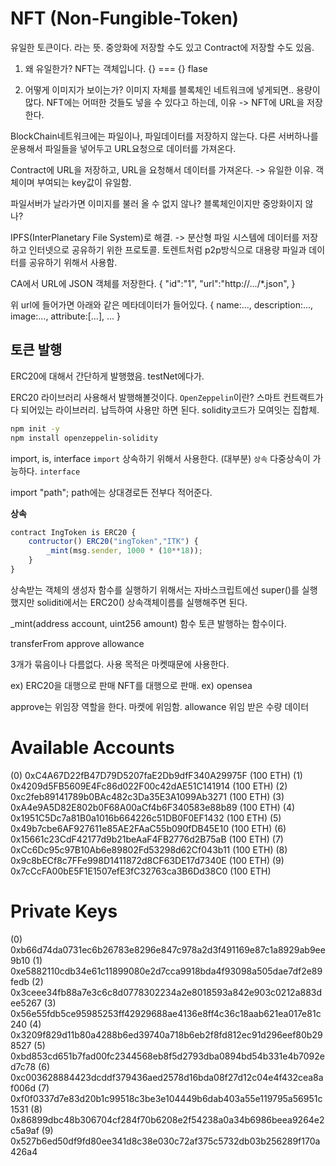 # NFT (Non-Fungible-Token)
유일한 토큰이다. 라는 뜻.
중앙화에 저장할 수도 있고 Contract에 저장할 수도 있음.

1. 왜 유일한가?
NFT는 객체입니다. {} === {} flase

2. 어떻게 이미지가 보이는가?
이미지 자체를 블록체인 네트워크에 넣게되면.. 용량이 많다.
NFT에는 어떠한 것들도 넣을 수 있다고 하는데,
이유 -> NFT에 URL을 저장한다.

BlockChain네트워크에는 파일이나, 파일데이터를 저장하지 않는다.
다른 서버하나를 운용해서 파일들을 넣어두고 URL요청으로 데이터를 가져온다.

Contract에 URL을 저장하고, URL을 요청해서 데이터를 가져온다.
-> 유일한 이유. 객체이며 부여되는 key값이 유일함.

파일서버가 날라가면 이미지를 불러 올 수 없지 않나?
블록체인이지만 중앙화이지 않나?

IPFS(InterPlanetary File System)로 해결.
-> 분산형 파일 시스템에 데이터를 저장하고 인터넷으로 공유하기 위한 프로토콜.
토렌트처럼 p2p방식으로 대용량 파일과 데이터를 공유하기 위해서 사용함.

CA에서 URL에 JSON 객체를 저장한다. 
{
    "id":"1",
    "url":"http://.../*.json",
}

위 url에 들어가면 아래와 같은 메타데이터가 들어있다.
{
    name:...,
    description:...,
    image:...,
    attribute:[...],
    ...
}

## 토큰 발행
ERC20에 대해서 간단하게 발행했음. testNet에다가.

ERC20 라이브러리 사용해서 발행해볼것이다. 
`OpenZeppelin`이란?
스마트 컨트랙트가 다 되어있는 라이브러리. 납득하여 사용만 하면 된다.
solidity코드가 모여잇는 집합체.

```sh
npm init -y
npm install openzeppelin-solidity
```


import, is, interface
`import` 상속하기 위해서 사용한다. (대부분)
`상속` 다중상속이 가능하다.
`interface` 

import "path";
path에는 상대경로든 전부다 적어준다.

**상속**
```js
contract IngToken is ERC20 {
    contructor() ERC20("ingToken","ITK") {
        _mint(msg.sender, 1000 * (10**18));
    }
}
```
상속받는 객체의 생성자 함수를 실행하기 위해서는
자바스크립트에선 super()를 실행했지만
soliditi에서는 ERC20() 상속객체이름를 실행해주면 된다.

_mint(address account, uint256 amount) 함수
토큰 발행하는 함수이다.


transferFrom
approve
allowance

3개가 묶음이나 다름없다.
사용 목적은 마켓때문에 사용한다.

ex) ERC20을 대행으로 판매
NFT를 대행으로 판매.
ex) opensea

approve는 위임장 역할을 한다. 마켓에 위임함.
allowance 위임 받은 수량 데이터













Available Accounts
==================
(0) 0xC4A67D22fB47D79D5207faE2Db9dfF340A29975F (100 ETH)
(1) 0x4209d5FB5609E4Fc86d022F00c42dAE51C141914 (100 ETH)
(2) 0xc2feb89141789b0BAc482c3Da35E3A1099Ab3271 (100 ETH)
(3) 0xA4e9A5D82E802b0F68A00aCf4b6F340583e88b89 (100 ETH)
(4) 0x1951C5Dc7a81B0a1016b664226c51DB0F0EF1432 (100 ETH)
(5) 0x49b7cbe6AF927611e85AE2FAaC55b090fDB45E10 (100 ETH)
(6) 0x15661c23CdF42177d9b21beAaF4FB2776d2B75aB (100 ETH)
(7) 0xCc6Dc95c97B10Ab6e89802Fd53298d62Cf043b11 (100 ETH)
(8) 0x9c8bECf8c7FFe998D1411872d8CF63DE17d7340E (100 ETH)
(9) 0x7cCcFA00bE5F1E1507efE3fC32763ca3B6Dd38C0 (100 ETH)

Private Keys
==================
(0) 0xb66d74da0731ec6b26783e8296e847c978a2d3f491169e87c1a8929ab9ee9b10
(1) 0xe5882110cdb34e61c11899080e2d7cca9918bda4f93098a505dae7df2e89fedb
(2) 0x3ceee34fb88a7e3c6c8d0778302234a2e8018593a842e903c0212a883dee5267
(3) 0x56e55fdb5ce95985253ff42929688ae4136e8ff4c36c18aab621ea017e81c240
(4) 0x3209f829d11b80a4288b6ed39740a718b6eb2f8fd812ec91d296eef80b298527
(5) 0xbd853cd651b7fad00fc2344568eb8f5d2793dba0894bd54b331e4b7092ed7c78
(6) 0xc003628884423dcddf379436aed2578d16bda08f27d12c04e4f432cea8af006d
(7) 0xf0f0337d7e83d20b1c99518c3be3e104449b6dab403a55e119795a56951c1531
(8) 0x86899dbc48b306704cf284f70b6208e2f54238a0a34b6986beea9264e2c5a9af
(9) 0x527b6ed50df9fd80ee341d8c38e030c72af375c5732db03b256289f170a426a4

